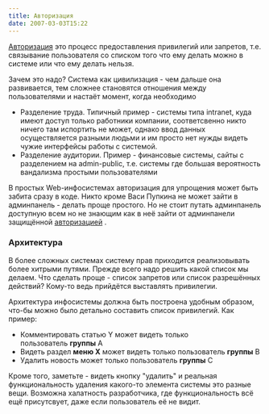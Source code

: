 ```yaml
---
title: Авторизация
date: 2007-03-03T15:22
---
```


[Авторизация](http://en.wikipedia.org/wiki/Authorization) это процесс предоставления привилегий или запретов, т.е. связывание пользователя со списком того что ему делать можно в системе или что ему делать нельзя.

Зачем это надо? Система как цивилизация - чем дальше она развивается, тем сложнее становятся отношения между пользователями и настаёт момент, когда необходимо

- Разделение труда. Типичный пример - системы типа intranet, куда имеют доступ только работники компании, соответсвенно никто ничего там испортить не может, однако ввод данных осуществляется разными людьми и им просто нет нужды видеть чужие интерфейсы работы с системой.
- Разделение аудитории. Пример - финансовые системы, сайты с разделением на admin-public, т.е. системы где большая вероятность вандализма простыми пользователями

В простых Web-инфосистемах авторизация для упрощения может быть забита сразу в коде. Никто кроме Васи Пупкина не может зайти в админпанель - делать проще простого. Но не стоит путать админпанель доступную всем но не знающим как в неё зайти от админпанели защищённой [авторизацией](http://en.wikipedia.org/wiki/Authentication) .

<!-- truncate -->

### Архитектура

В более сложных системах систему прав приходится реализовывать более хитрыми путями. Прежде всего надо решить какой список мы делаем. Что сделать проще - список запретов или список разрешённых действий? Кому-то ведь прийдётся выставлять привилегии.  
  
Архитектура инфосистемы должна быть построена удобным образом, что-бы можно было детально составить список привилегий. Как пример:

- Комментировать статью Y может видеть только пользователь **группы** A
- Видеть раздел **меню X** может видеть только пользователь **группы** B
- Удалить новость может только пользователь **группы** C

Кроме того, заметьте - видеть кнопку "удалить" и реальная функциональность удаления какого-то элемента системы это разные вещи. Возможна халатность разработчика, где функциональность всё ещё присутсвует, даже если пользователь её не видит.
